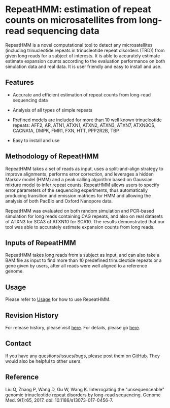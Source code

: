 # RepeatHMM: estimation of repeat counts on microsatellites from long-read sequencing data

RepeatHMM is a novel computational tool to detect any microsatellites (including trinucleotide repeats in trinucleotide repeat disorders (TRD)) from given long reads for a subject of interests. It is able to accurately estimate estimate expansion counts according to the evaluation performance on both simulation data and real data. It is user friendly and easy to install and use.

## Features

* Accurate and efficient estimation of repeat counts from long-read sequencing data

* Analysis of all types of simple repeats

* Prefined models are included for more than 10 well known trinucleotide repeats: AFF2, AR, ATN1, ATXN1, ATXN2, ATXN3, ATXN7, ATXN8OS, CACNA1A, DMPK, FMR1, FXN, HTT, PPP2R2B, TBP

* Easy to install and use

## Methodology of RepeatHMM

RepeatHMM takes a set of reads as input, uses a split-and-align strategy to improve alignments, performs error correction, and leverages a hidden Markov model (HMM) and a peak calling algorithm based on Gaussian mixture model to infer repeat counts. RepeatHMM allows users to specify error parameters of the sequencing experiments, thus automatically producing transition and emission matrices for HMM and allowing the analysis of both PacBio and Oxford Nanopore data. 

RepeatHMM was evaluated on both random simulation and PCR-based simulation for long reads containing CAG repeats, and also on real datasets of ATXN3 for SCA3 of ATXN10  for SCA10. The results demonstrated that our tool was able to accurately estimate expansion counts from long reads.

## Inputs of RepeatHMM

RepeatHMM takes long reads from a subject as input, and can also take a BAM file as input to find more than 10 predefined trinucleotide repeats or a gene given by users, after all reads were well aligned to a reference genome. 

## Usage

Please refer to [Usage](https://github.com/WGLab/RepeatHMM/blob/master/docs/Usage.md) for how to use RepeatHMM.

## Revision History

For release history, please visit [here](https://github.com/WGLab/RepeatHMM/releases). For details, please go [here](https://github.com/WGLab/RepeatHMM/blob/master/README.md).

## Contact

If you have any questions/issues/bugs, please post them on [GitHub](https://github.com/WGLab/RepeatHMM/issues). They would also be helpful to other users. 

## Reference

Liu Q, Zhang P, Wang D, Gu W, Wang K. Interrogating the "unsequenceable" genomic trinucleotide repeat disorders by long-read sequencing. Genome Med. 9(1):65, 2017. doi: 10.1186/s13073-017-0456-7.
